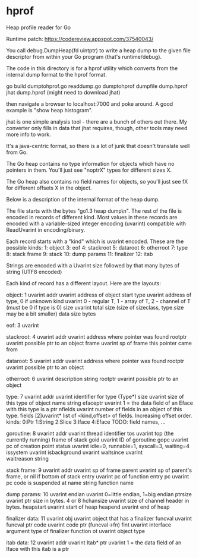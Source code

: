 hprof
=====

Heap profile reader for Go

Runtime patch: https://codereview.appspot.com/37540043/

You call debug.DumpHeap(fd uintptr) to write a heap dump to the given
file descriptor from within your Go program (that's runtime/debug).

The code in this directory is for a hprof utility which converts
from the internal dump format to the hprof format.

go build dumptohprof.go readdump.go
dumptohprof dumpfile dump.hprof
jhat dump.hprof  (might need to download jhat)

then navigate a browser to localhost:7000 and poke around.  A good example is "show heap histogram".

jhat is one simple analysis tool - there are a bunch of others out
there.  My converter only fills in data that jhat requires, though,
other tools may need more info to work.

It's a java-centric format, so there is a lot of junk that doesn't
translate well from Go.

The Go heap contains no type information for objects which have no
pointers in them.  You'll just see "noptrX" types for different sizes
X.

The Go heap also contains no field names for objects, so you'll just
see fX for different offsets X in the object.

Below is a description of the internal format of the heap dump.

The file starts with the bytes "go1.3 heap dump\n".  The rest of the
file is encoded in records of different kind.  Most values in these
records are encoded with a variable-sized integer encoding (uvarint)
compatible with ReadUvarint in encoding/binary.

Each record starts with a "kind" which is uvarint encoded.  These
are the possible kinds:
   1: object
   3: eof
   4: stackroot
   5: dataroot
   6: otherroot
   7: type
   8: stack frame
   9: stack
  10: dump params
  11: finalizer
  12: itab

Strings are encoded with a Uvarint size followed by that many bytes of string (UTF8 encoded)

Each kind of record has a different layout.  Here are the layouts:

object:
  1       uvarint
  addr    uvarint     address of object start
  type    uvarint     address of type, 0 if unknown
  kind    uvarint     0 - regular T, 1 - array of T, 2 - channel of T (must be 0 if type is 0)
  size    uvarint     total size (size of sizeclass, type.size may be a bit smaller)
  data    size bytes

eof:
  3       uvarint

stackroot:
  4       uvarint
  addr    uvarint     address where pointer was found
  rootptr uvarint     possible ptr to an object
  frame   uvarint     sp of frame this pointer came from

dataroot:
  5       uvarint
  addr    uvarint     address where pointer was found
  rootptr uvarint     possible ptr to an object

otherroot:
  6       uvarint
  description string
  rootptr uvarint     possible ptr to an object

type:
  7         uvarint
  addr      uvarint   identifier for type (Type*)
  size      uvarint   size of this type of object
  name      string
  efaceptr  uvarint   1 = the data field of an Eface with this type is a ptr
  nfields   uvarint   number of fields in an object of this type.
  fields    [2]uvarint*  list of <kind,offset> of fields.  Increasing offset order.
                      kinds: 0:Ptr 1:String 2:Slice 3:Iface 4:Eface
  TODO: field names, ...

goroutine:
  8       uvarint
  addr    uvarint     thread identifier
  tos     uvarint     top (the currently running) frame of stack
  goid    uvarint     ID of goroutine
  gopc    uvarint     pc of creation point
  status  uvarint     idle=0, runnable=1, syscall=3, waiting=4
  issystem uvarint
  isbackground uvarint
  waitsince uvarint   
  waitreason string

stack frame:
  9       uvarint
  addr    uvarint     sp of frame
  parent  uvarint     sp of parent's frame, or nil if bottom of stack
  entry   uvarint     pc of function entry
  pc      uvarint     pc code is suspended at
  name    string      function name

dump params:
  10        uvarint
  endian    uvarint     0=little endian, 1=big endian
  ptrsize   uvarint     ptr size in bytes.  4 or 8
  hchansize uvarint     size of channel header in bytes.
  heapstart uvarint     start of heap
  heapend   uvarint     end of heap

finalizer data:
  11        uvarint
  obj       uvarint    object that has a finalizer
  funcval   uvarint    funcval ptr
  code      uvarint    code ptr (funcval->fn)
  fint      uvarint    interface argument type of finalizer function
  ot        uvarint    object type

itab data:
  12        uvarint
  addr      uvarint    Itab*
  ptr       uvarint    1 = the data field of an Iface with this itab is a ptr
